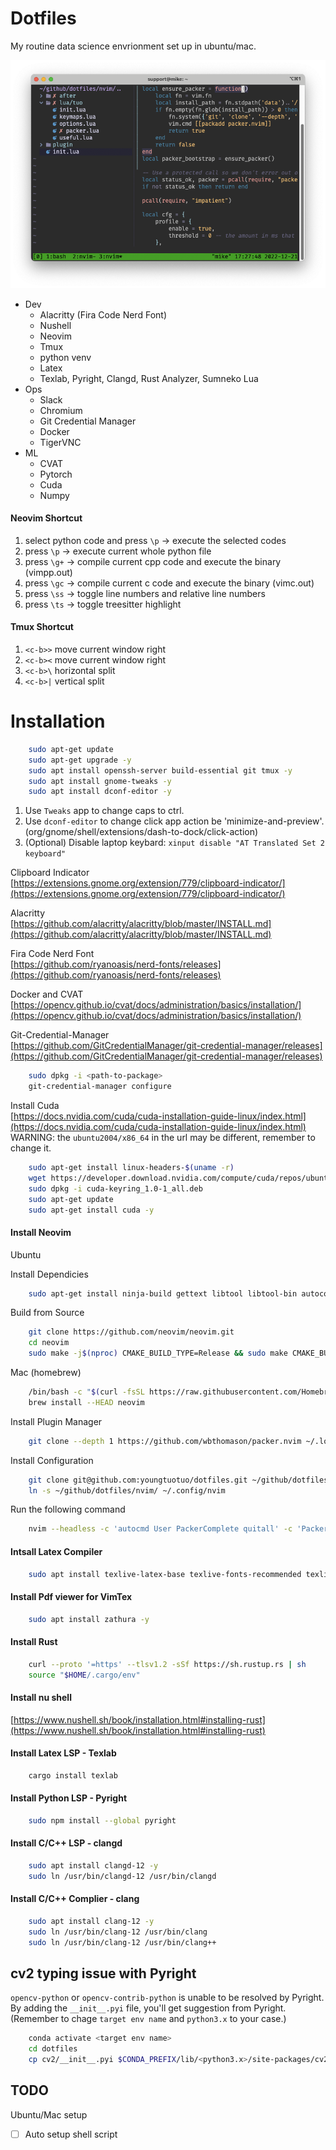 # Dotfiles
My routine data science envrionment set up in ubuntu/mac.<br>

<p align="center">
    <img src="pictures/image.png" />
</p>

- Dev
    - Alacritty (Fira Code Nerd Font)
    - Nushell
    - Neovim
    - Tmux
    - python venv
    - Latex
    - Texlab, Pyright, Clangd, Rust Analyzer, Sumneko Lua
- Ops
    - Slack
    - Chromium
    - Git Credential Manager
    - Docker
    - TigerVNC
- ML
    - CVAT
    - Pytorch
    - Cuda
    - Numpy


#### Neovim Shortcut
1. select python code and press `\p` -> execute the selected codes
2. press `\p`  -> execute current whole python file
3. press `\g+` -> compile current cpp code and execute the binary (vimpp.out)
4. press `\gc` -> compile current c code and execute the binary (vimc.out)
6. press `\ss` -> toggle line numbers and relative line numbers
7. press `\ts` -> toggle treesitter highlight

#### Tmux Shortcut
1. `<c-b>>` move current window right
2. `<c-b><` move current window right
3. `<c-b>\` horizontal split
3. `<c-b>|` vertical split



# Installation

```bash
    sudo apt-get update
    sudo apt-get upgrade -y
    sudo apt install openssh-server build-essential git tmux -y
    sudo apt install gnome-tweaks -y
    sudo apt install dconf-editor -y
```

1. Use `Tweaks` app to change caps to ctrl.
2. Use `dconf-editor` to change click app action be 'minimize-and-preview'.
    (org/gnome/shell/extensions/dash-to-dock/click-action)
3. (Optional) Disable laptop keybard: `xinput disable "AT Translated Set 2 keyboard"`



Clipboard Indicator<br>
[https://extensions.gnome.org/extension/779/clipboard-indicator/](https://extensions.gnome.org/extension/779/clipboard-indicator/)

Alacritty<br>
[https://github.com/alacritty/alacritty/blob/master/INSTALL.md](https://github.com/alacritty/alacritty/blob/master/INSTALL.md)

Fira Code Nerd Font<br>
[https://github.com/ryanoasis/nerd-fonts/releases](https://github.com/ryanoasis/nerd-fonts/releases)

Docker and CVAT<br>
[https://opencv.github.io/cvat/docs/administration/basics/installation/](https://opencv.github.io/cvat/docs/administration/basics/installation/)

Git-Credential-Manager<br>
[https://github.com/GitCredentialManager/git-credential-manager/releases](https://github.com/GitCredentialManager/git-credential-manager/releases)
```bash
    sudo dpkg -i <path-to-package>
    git-credential-manager configure
```

Install Cuda<br>
[https://docs.nvidia.com/cuda/cuda-installation-guide-linux/index.html](https://docs.nvidia.com/cuda/cuda-installation-guide-linux/index.html)<br>
WARNING: the `ubuntu2004/x86_64` in the url may be different, remember to change it.

```bash
    sudo apt-get install linux-headers-$(uname -r)
    wget https://developer.download.nvidia.com/compute/cuda/repos/ubuntu2004/x86_64/cuda-keyring_1.0-1_all.deb
    sudo dpkg -i cuda-keyring_1.0-1_all.deb
    sudo apt-get update
    sudo apt-get install cuda -y
```

#### Install Neovim

Ubuntu

Install Dependicies
```bash
    sudo apt-get install ninja-build gettext libtool libtool-bin autoconf automake cmake g++ pkg-config unzip curl doxygen -y
```

Build from Source
```bash
    git clone https://github.com/neovim/neovim.git
    cd neovim
    sudo make -j$(nproc) CMAKE_BUILD_TYPE=Release && sudo make CMAKE_BUILD_TYPE=Release install
```

Mac (homebrew)

```bash
    /bin/bash -c "$(curl -fsSL https://raw.githubusercontent.com/Homebrew/install/HEAD/install.sh)"
    brew install --HEAD neovim
```

Install Plugin Manager

```bash
    git clone --depth 1 https://github.com/wbthomason/packer.nvim ~/.local/share/nvim/site/pack/packer/start/packer.nvim
```

Install Configuration

```bash
    git clone git@github.com:youngtuotuo/dotfiles.git ~/github/dotfiles
    ln -s ~/github/dotfiles/nvim/ ~/.config/nvim
```

Run the following command
```bash
    nvim --headless -c 'autocmd User PackerComplete quitall' -c 'PackerSync'
```


#### Intsall Latex Compiler

```bash
    sudo apt install texlive-latex-base texlive-fonts-recommended texlive-fonts-extra texlive-latex-extra texlive-xetex latexmk -y
```

#### Install Pdf viewer for VimTex


```bash
    sudo apt install zathura -y
```

#### Install Rust

```bash
    curl --proto '=https' --tlsv1.2 -sSf https://sh.rustup.rs | sh
    source "$HOME/.cargo/env"
```

#### Install nu shell
[https://www.nushell.sh/book/installation.html#installing-rust](https://www.nushell.sh/book/installation.html#installing-rust)

#### Install Latex LSP - Texlab

```bash
    cargo install texlab
```

#### Install Python LSP - Pyright

```bash
    sudo npm install --global pyright
```

#### Install C/C++ LSP - clangd


```bash
    sudo apt install clangd-12 -y
    sudo ln /usr/bin/clangd-12 /usr/bin/clangd
```

#### Install C/C++ Complier - clang

```bash
    sudo apt install clang-12 -y
    sudo ln /usr/bin/clang-12 /usr/bin/clang
    sudo ln /usr/bin/clang-12 /usr/bin/clang++
```

## cv2 typing issue with Pyright
`opencv-python` or `opencv-contrib-python` is unable to be resolved by Pyright.<br>
By adding the `__init__.pyi` file, you'll get suggestion from Pyright.<br>
(Remember to chage `target env name` and `python3.x` to your case.)
```bash
    conda activate <target env name>
    cd dotfiles
    cp cv2/__init__.pyi $CONDA_PREFIX/lib/<python3.x>/site-packages/cv2/__init__.pyi
```

## TODO
Ubuntu/Mac setup
- [ ] Auto setup shell script

